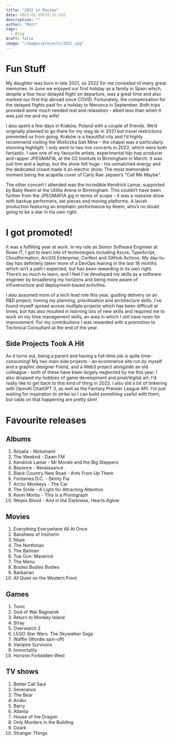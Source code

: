 ```yaml
---
title: "2022 in Review"
date: 2023-01-19T15:31:12Z
description: ""
author: "Matt"
tags:
  - Blog
draft: false
image: "/images/projects/2022.jpg"
---
```


# Fun Stuff
My daughter was born in late 2021, so 2022 for me consisted of many great memories. In June we enjoyed our first holiday as a family in Spain which, despite a four hour delayed flight on departure, was a great time and also marked our first trip abroad since COVID. Fortunately, the compensation for the delayed flights paid for a holiday to Menorca in September. Both trips provided some much needed rest and relaxation - albeit less than when it was just me and my wife! 

I also spent a few days in Kraków, Poland with a couple of friends. We’d originally planned to go there for my stag do in 2021 but travel restrictions prevented us from going. Kraków is a beautiful city and I’d highly recommend visiting the Wieliczka Salt Mine - the chapel was a particularly stunning highlight.
I only went to two live concerts in 2022, which were both fantastic. I saw one of my favourite artists, experimental hip-hop producer and rapper JPEGMAFIA, at the O2 Institute in Birmingham in March. It was just him and a laptop, but the show felt huge - his unmatched energy and the dedicated crowd made it an electric show. The most memorable moment being the acapella cover of Carly Rae Jepsen’s “Call Me Maybe”.

The other concert I attended was the incredible Kendrick Lamar, supported by Baby Keem at the Utilita Arena in Birmingham. This couldn’t have been further from the JPEGMAFIA gig in terms of scope - it was a massive show with backup performers, set pieces and moving platforms. A lavish production featuring an emphatic performance by Keem, who’s no doubt going to be a star in his own right.


# I got promoted! 
It was a fulfilling year at work. In my role as Senior Software Engineer at Rowe IT, I got to learn lots of technologies including Azure, TypeScript, Cloudformation, ArcGIS Enterprise, Certbot and GitHub Actions. My day-to-day has definitely taken more of a DevOps leaning in the last 18 months which isn’t a path I expected, but has been rewarding in its own right. There’s so much to learn, and I feel I’ve developed my skills as a software engineer by broadening my horizons and being more aware of infrastructure and deployment-based activities.

I also assumed more of a tech lead role this year, guiding delivery on an R&D project, honing my planning, prioritisation and architecture skills. I've found myself spread across multiple projects which has been difficult at times, but has also resulted in learning lots of new skills and required me to work on my time management skills, an area in which I still have room for improvement. For my contributions I was rewarded with a promotion to Technical Consultant at the end of the year. 

## Side Projects Took A Hit
As it turns out, being a parent and having a full-time job is quite time-consuming! My two main side projects - an ecommerce site run by myself and a graphic designer friend, and a Web3 project alongside an old colleague - both of these have been largely neglected by me this year. I also dropped my hobbies of game development and pixel/digital art. I'd really like to get back to this kind of thing in 2023. I also did a bit of tinkering with OpenAI ChatGPT 3, as well as the Fantasy Premier League API. I'm just waiting for inspiration to strike so I can build something useful with them, but odds on that happening are pretty slim! 

# Favourite releases

## Albums
1. Rosalia - Motomami
2. The Weeknd - Dawn FM 
3. Kendrick Lamar - Mr Morale and the Big Steppers
4. Beyonce - Renaissance 
5. Black Country New Road - Ants From Up There
6. Fontaines D.C. - Skinty Fia 
7. Arctic Monkeys - The Car
8. The Smile - A Light for Attracting Attention
9. Kevin Morby - This is a Photograph 
10. Weyes Blood - And in the Darkness, Hearts Aglow

## Movies
1. Everything Everywhere All At Once 
2. Banshees of Inisherin 
3. Nope
4. The Northman
5. The Batman
6. Top Gun: Maverick
7. The Menu
8. Bodies Bodies Bodies
9. Barbarian
10. All Quiet on the Western Front

## Games 
1. Tunic
2. God of War Ragnarok 
3. Return to Monkey Island
4. Stray
5. Overwatch 2
6. LEGO Star Wars: The Skywalker Saga
7. Waffle (Wordle spin-off)
8. Vampire Survivors
9. Immortality
10. Horizon Forbidden West

## TV shows 
1. Better Call Saul
2. Severance
3. The Bear
4. Andor
5. Barry
6. Atlanta
7. House of the Dragon
8. Only Murders in the Building
9. Ozark
10. Stranger Things

